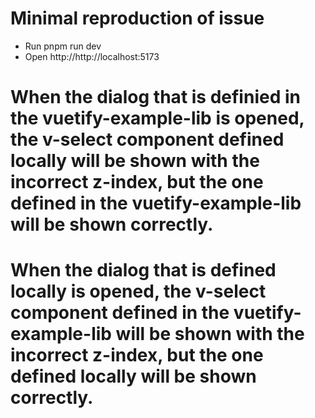 # Minimal reproduction of issue

- Run pnpm run dev
- Open http://http://localhost:5173

# When the dialog that is definied in the vuetify-example-lib is opened, the v-select component defined locally will be shown with the incorrect z-index, but the one defined in the vuetify-example-lib will be shown correctly.
# When the dialog that is defined locally is opened, the v-select component defined in the vuetify-example-lib will be shown with the incorrect z-index, but the one defined locally will be shown correctly.